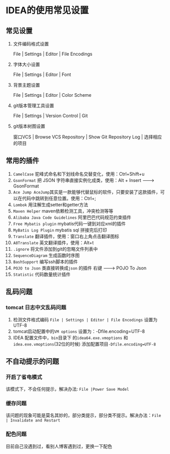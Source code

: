#		IDEA的使用常见设置

##	常见设置

1. 文件编码格式设置

   File | Settings | Editor | File Encodings

2. 字体大小设置

   File | Settings | Editor | Font

3. 背景主题设置

   File | Settings | Editor | Color Scheme

4. git版本管理工具设置

   File | Settings | Version Control | Git
   
5. git版本树图设置

   窗口VCS | Browse VCS Repository | Show Git Repository Log | 选择相应的项目

##	常用的插件

1. `CamelCase` 驼峰式命名和下划线命名交替变化，使用：Ctrl+Shift+u
2. `GsonFormat` 把 JSON 字符串直接实例化成类，使用：Alt + Insert ---> GsonFormat
3. `Ace Jump AceJump`其实是一款能够代替鼠标的软件，只要安装了这款插件，可以在代码中跳转到任意位置。使用：Ctrl+;
4.  `Lombok` 用注解生成setter和getter方法
5. `Maven Helper` maven依赖检测工具，冲突检测等等
6. `Alibaba Java Code Guidelines` 阿里巴巴代码规范约束插件
7. `Free Mybatis plugin`  mybatis代码一键到对应xml的插件
8. `MyBatis Log Plugin` mybatis sql 拼接完后打印
9. `Translate` 翻译插件，使用：窗口右上角点击翻译图标
10. `A8Translate` 英文翻译插件，使用：Alt+t
11. `.ignore` 将文件添加到git的忽略文件列表中
12. `SequenceDiagram` 生成函数时序图
13. `BashSupport` 编写ssh脚本的插件
14. `POJO to Json` 类直接转换成`json` 的插件 右键 ---> POJO To Json
15. `Statistic` 代码数量统计插件 



##	乱码问题

###	tomcat 日志中文乱码问题

1. 检测文件格式编码 `File | Settings | Editor | File Encodings` 设置为UTF-8
2. tomcat启动配置中的`VM options` 设置为：-Dfile.encoding=UTF-8
3. IDEA 配置文件中，`bin`目录下 的`idea64.exe.vmoptions` 和 `idea.exe.vmoptions`(32位的时候) 添加配置项目`-Dfile.encoding=UTF-8`



##	不自动提示的问题

###		开启了省电模式

该模式下，不会任何提示，解决办法: `File |Power Save Model `

###		缓存问题

该问题的现象可能是莫名其妙的，部分类提示，部分类不提示。解决办法：`File | Invalidate and Restart`

###		配色问题

目前自己没遇到过，看别人博客遇到过，更换一下配色